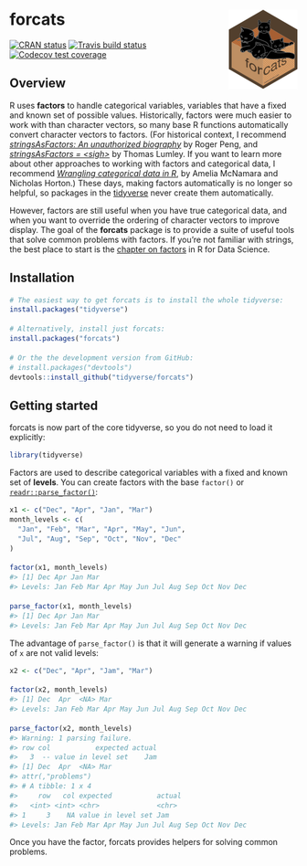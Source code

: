 
<!-- README.md is generated from README.Rmd. Please edit that file -->

# forcats <img src='man/figures/logo.png' align="right" height="139" />

<!-- badges: start -->

[![CRAN
status](https://www.r-pkg.org/badges/version/forcats)](https://cran.r-project.org/package=forcats)
[![Travis build
status](https://travis-ci.org/tidyverse/forcats.svg?branch=master)](https://travis-ci.org/tidyverse/forcats)
[![Codecov test
coverage](https://codecov.io/gh/tidyverse/forcats/branch/master/graph/badge.svg)](https://codecov.io/gh/tidyverse/forcats?branch=master)
<!-- badges: end -->

## Overview

R uses **factors** to handle categorical variables, variables that have
a fixed and known set of possible values. Historically, factors were
much easier to work with than character vectors, so many base R
functions automatically convert character vectors to factors. (For
historical context, I recommend [*stringsAsFactors: An unauthorized
biography*](http://simplystatistics.org/2015/07/24/stringsasfactors-an-unauthorized-biography/)
by Roger Peng, and [*stringsAsFactors =
\<sigh\>*](http://notstatschat.tumblr.com/post/124987394001/stringsasfactors-sigh)
by Thomas Lumley. If you want to learn more about other approaches to
working with factors and categorical data, I recommend [*Wrangling
categorical data in R*](https://peerj.com/preprints/3163/), by Amelia
McNamara and Nicholas Horton.) These days, making factors automatically
is no longer so helpful, so packages in the
[tidyverse](http://tidyverse.org) never create them automatically.

However, factors are still useful when you have true categorical data,
and when you want to override the ordering of character vectors to
improve display. The goal of the **forcats** package is to provide a
suite of useful tools that solve common problems with factors. If you’re
not familiar with strings, the best place to start is the [chapter on
factors](http://r4ds.had.co.nz/factors.html) in R for Data Science.

## Installation

``` r
# The easiest way to get forcats is to install the whole tidyverse:
install.packages("tidyverse")

# Alternatively, install just forcats:
install.packages("forcats")

# Or the the development version from GitHub:
# install.packages("devtools")
devtools::install_github("tidyverse/forcats")
```

## Getting started

forcats is now part of the core tidyverse, so you do not need to load it
explicitly:

``` r
library(tidyverse)
```

Factors are used to describe categorical variables with a fixed and
known set of **levels**. You can create factors with the base `factor()`
or
[`readr::parse_factor()`](http://readr.tidyverse.org/reference/parse_factor.html):

``` r
x1 <- c("Dec", "Apr", "Jan", "Mar")
month_levels <- c(
  "Jan", "Feb", "Mar", "Apr", "May", "Jun", 
  "Jul", "Aug", "Sep", "Oct", "Nov", "Dec"
)

factor(x1, month_levels)
#> [1] Dec Apr Jan Mar
#> Levels: Jan Feb Mar Apr May Jun Jul Aug Sep Oct Nov Dec

parse_factor(x1, month_levels)
#> [1] Dec Apr Jan Mar
#> Levels: Jan Feb Mar Apr May Jun Jul Aug Sep Oct Nov Dec
```

The advantage of `parse_factor()` is that it will generate a warning if
values of `x` are not valid levels:

``` r
x2 <- c("Dec", "Apr", "Jam", "Mar")

factor(x2, month_levels)
#> [1] Dec  Apr  <NA> Mar 
#> Levels: Jan Feb Mar Apr May Jun Jul Aug Sep Oct Nov Dec

parse_factor(x2, month_levels)
#> Warning: 1 parsing failure.
#> row col           expected actual
#>   3  -- value in level set    Jam
#> [1] Dec  Apr  <NA> Mar 
#> attr(,"problems")
#> # A tibble: 1 x 4
#>     row   col expected           actual
#>   <int> <int> <chr>              <chr> 
#> 1     3    NA value in level set Jam   
#> Levels: Jan Feb Mar Apr May Jun Jul Aug Sep Oct Nov Dec
```

Once you have the factor, forcats provides helpers for solving common
problems.

